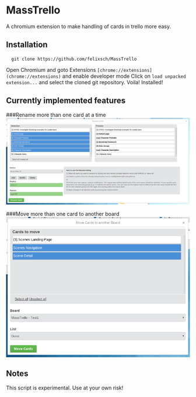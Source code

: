 # MassTrello
A chromium extension to make handling of cards in trello more easy.

## Installation

```
  git clone https://github.com/felixsch/MassTrello
```

Open Chromium and goto Extensions `[chrome://extensions](chrome://extensions)` and enable developer mode
Click on `load unpacked extension...` and select the cloned git repository. Voila! Installed!


## Currently implemented features

###Rename more than one card at a time
![Rename action](/screenshots/rename-action.png?raw=true)


###Move more than one card to another board
![Move to action](/screenshots/moveto-action.png?raw=true)


## Notes

This script is experimental. Use at your own risk!

